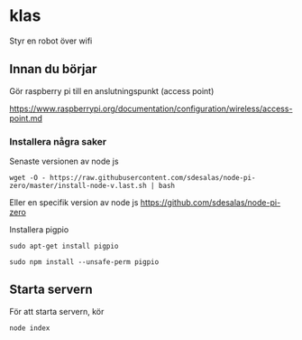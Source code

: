# klas
Styr en robot över wifi

## Innan du börjar

Gör raspberry pi till en anslutningspunkt (access point)

https://www.raspberrypi.org/documentation/configuration/wireless/access-point.md

### Installera några saker

Senaste versionen av node js

`wget -O - https://raw.githubusercontent.com/sdesalas/node-pi-zero/master/install-node-v.last.sh | bash` 

Eller en specifik version av node js https://github.com/sdesalas/node-pi-zero

Installera pigpio

`sudo apt-get install pigpio`

`sudo npm install --unsafe-perm pigpio`

## Starta servern

För att starta servern, kör

`node index`

